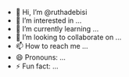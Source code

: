 - 👋 Hi, I’m @ruthadebisi
- 👀 I’m interested in ...
- 🌱 I’m currently learning ...
- 💞️ I’m looking to collaborate on ...
- 📫 How to reach me ...
- 😄 Pronouns: ...
- ⚡ Fun fact: ...

<!---
ruthadebisi/ruthadebisi is a ✨ special ✨ repository because its `README.md` (this file) appears on your GitHub profile.
You can click the Preview link to take a look at your changes.
--->

